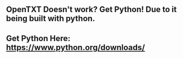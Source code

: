## OpenTXT Doesn't work? Get Python! Due to it being built with python.
## Get Python Here: https://www.python.org/downloads/
